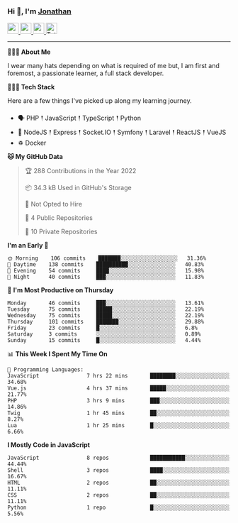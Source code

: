 ### Hi 👋, I'm [Jonathan](https://jonathan-d.ch) 

<p>
  <a href="https://www.twitter.com/redkill2108">
    <img src="https://img.shields.io/badge/twitter-%231DA1F2.svg?&style=for-the-badge&logo=twitter&logoColor=white" height=25>
  </a>
  <a href="https://www.linkedin.com/in/jdebetaz">
    <img src="https://img.shields.io/badge/linkedin-%230077B5.svg?&style=for-the-badge&logo=linkedin&logoColor=white" height=25>
  </a>
  <a href="https://www.instagram.com/jdebetaz/">
    <img src="https://img.shields.io/badge/instagram-%23E4405F.svg?&style=for-the-badge&logo=instagram&logoColor=white" height=25>
  </a>
  <a href="https://wakatime.com/@5c95ead1-71ee-4ecc-9a32-6c2b293dd432">
    <img src="https://wakatime.com/badge/user/5c95ead1-71ee-4ecc-9a32-6c2b293dd432.svg?style=for-the-badge" height=25 alt="Total time coded since Aug 23 2019" />
  </a>
</p>

-------

**🙋🏻‍♂️ About Me** 

<p>I wear many hats depending on what is required of me but, I am first and foremost, a passionate learner, a full stack developer.</p>

**👨🏻‍💻 Tech Stack** 

<p>Here are a few things I've picked up along my learning journey.</p>

- 🗣 PHP 𒑰 JavaScript 𒑰 TypeScript 𒑰 Python
- 🎒 NodeJS 𒑰 Express 𒑰 Socket.IO 𒑰 Symfony 𒑰 Laravel 𒑰 ReactJS 𒑰 VueJS
- ♽ Docker

<!--START_SECTION:waka-->
**🐱 My GitHub Data** 

> 🏆 288 Contributions in the Year 2022
 > 
> 📦 34.3 kB Used in GitHub's Storage 
 > 
> 🚫 Not Opted to Hire
 > 
> 📜 4 Public Repositories 
 > 
> 🔑 10 Private Repositories  
 > 
**I'm an Early 🐤** 

```text
🌞 Morning    106 commits    ███████░░░░░░░░░░░░░░░░░░   31.36% 
🌆 Daytime    138 commits    ██████████░░░░░░░░░░░░░░░   40.83% 
🌃 Evening    54 commits     ████░░░░░░░░░░░░░░░░░░░░░   15.98% 
🌙 Night      40 commits     ███░░░░░░░░░░░░░░░░░░░░░░   11.83%

```
📅 **I'm Most Productive on Thursday** 

```text
Monday       46 commits     ███░░░░░░░░░░░░░░░░░░░░░░   13.61% 
Tuesday      75 commits     █████░░░░░░░░░░░░░░░░░░░░   22.19% 
Wednesday    75 commits     █████░░░░░░░░░░░░░░░░░░░░   22.19% 
Thursday     101 commits    ███████░░░░░░░░░░░░░░░░░░   29.88% 
Friday       23 commits     █░░░░░░░░░░░░░░░░░░░░░░░░   6.8% 
Saturday     3 commits      ░░░░░░░░░░░░░░░░░░░░░░░░░   0.89% 
Sunday       15 commits     █░░░░░░░░░░░░░░░░░░░░░░░░   4.44%

```


📊 **This Week I Spent My Time On** 

```text
💬 Programming Languages: 
JavaScript               7 hrs 22 mins       ████████░░░░░░░░░░░░░░░░░   34.68% 
Vue.js                   4 hrs 37 mins       █████░░░░░░░░░░░░░░░░░░░░   21.77% 
PHP                      3 hrs 9 mins        ███░░░░░░░░░░░░░░░░░░░░░░   14.86% 
Twig                     1 hr 45 mins        ██░░░░░░░░░░░░░░░░░░░░░░░   8.27% 
Lua                      1 hr 25 mins        █░░░░░░░░░░░░░░░░░░░░░░░░   6.66%

```

**I Mostly Code in JavaScript** 

```text
JavaScript               8 repos             ███████████░░░░░░░░░░░░░░   44.44% 
Shell                    3 repos             ████░░░░░░░░░░░░░░░░░░░░░   16.67% 
HTML                     2 repos             ██░░░░░░░░░░░░░░░░░░░░░░░   11.11% 
CSS                      2 repos             ██░░░░░░░░░░░░░░░░░░░░░░░   11.11% 
Python                   1 repo              █░░░░░░░░░░░░░░░░░░░░░░░░   5.56%

```



<!--END_SECTION:waka-->

